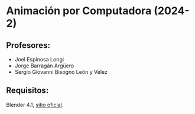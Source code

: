 # Animación por Computadora (2024-2)

## Profesores:

- Joel Espinosa Longi
- Jorge Barragán Argüero
- Sergio Giovanni Bisogno León y Vélez

## Requisitos:

Blender 4.1,  [sitio oficial](https://www.blender.org/download/).